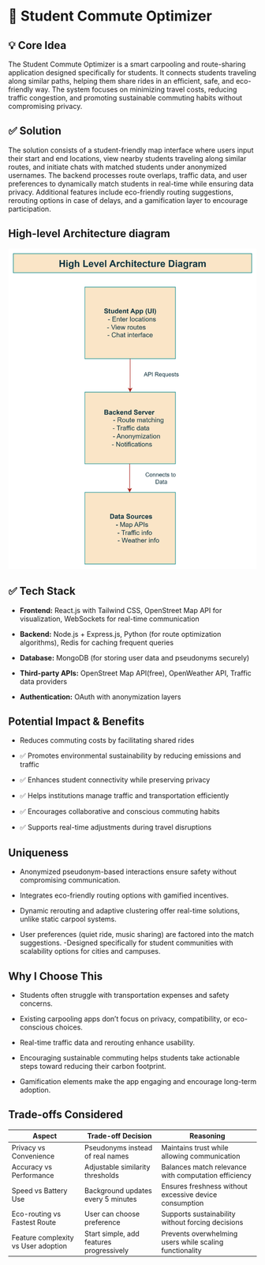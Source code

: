 # 📘 Student Commute Optimizer

## 💡 Core Idea
The Student Commute Optimizer is a smart carpooling and route-sharing application designed specifically for students. It connects students traveling along similar paths, helping them share rides in an efficient, safe, and eco-friendly way. The system focuses on minimizing travel costs, reducing traffic congestion, and promoting sustainable commuting habits without compromising privacy.

## ✅ Solution

The solution consists of a student-friendly map interface where users input their start and end locations, view nearby students traveling along similar routes, and initiate chats with matched students under anonymized usernames. The backend processes route overlaps, traffic data, and user preferences to dynamically match students in real-time while ensuring data privacy. Additional features include eco-friendly routing suggestions, rerouting options in case of delays, and a gamification layer to encourage participation.

## High-level Architecture diagram
![alt text](image.png)

## ✅ Tech Stack

- **Frontend:** React.js with Tailwind CSS, OpenStreet Map API for visualization, WebSockets for real-time communication

- **Backend:** Node.js + Express.js, Python (for route optimization algorithms), Redis for caching frequent queries

- **Database:** MongoDB (for storing user data and pseudonyms securely)

- **Third-party APIs:** OpenStreet Map API(free), OpenWeather API, Traffic data providers

- **Authentication:** OAuth with anonymization layers  


## Potential Impact & Benefits

- Reduces commuting costs by facilitating shared rides

- ✅ Promotes environmental sustainability by reducing emissions and traffic

- ✅ Enhances student connectivity while preserving privacy

- ✅ Helps institutions manage traffic and transportation efficiently

- ✅ Encourages collaborative and conscious commuting habits

- ✅ Supports real-time adjustments during travel disruptions

## Uniqueness

- Anonymized pseudonym-based interactions ensure safety without compromising communication.

- Integrates eco-friendly routing options with gamified incentives.

- Dynamic rerouting and adaptive clustering offer real-time solutions, unlike static carpool systems.

- User preferences (quiet ride, music sharing) are factored into the match suggestions.
-Designed specifically for student communities with scalability options for cities and campuses.

## Why I Choose This

- Students often struggle with transportation expenses and safety concerns.

- Existing carpooling apps don’t focus on privacy, compatibility, or eco-conscious choices.

- Real-time traffic data and rerouting enhance usability.

- Encouraging sustainable commuting helps students take actionable steps toward reducing their carbon footprint.

- Gamification elements make the app engaging and encourage long-term adoption.

## Trade-offs Considered

| Aspect                  | Trade-off Decision            | Reasoning                                      |
|------------------------ |------------------------------ |----------------------------------------------- |
| Privacy vs Convenience  | Pseudonyms instead of real names | Maintains trust while allowing communication  |
| Accuracy vs Performance | Adjustable similarity thresholds | Balances match relevance with computation efficiency |
| Speed vs Battery Use   | Background updates every 5 minutes | Ensures freshness without excessive device consumption |
| Eco-routing vs Fastest Route | User can choose preference | Supports sustainability without forcing decisions |
| Feature complexity vs User adoption | Start simple, add features progressively | Prevents overwhelming users while scaling functionality |
